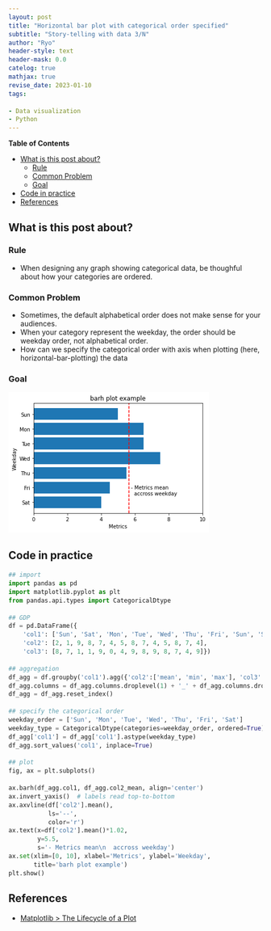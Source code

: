 ```yaml
---
layout: post
title: "Horizontal bar plot with categorical order specified"
subtitle: "Story-telling with data 3/N"
author: "Ryo"
header-style: text
header-mask: 0.0
catelog: true
mathjax: true
revise_date: 2023-01-10
tags:

- Data visualization
- Python
---
```



**Table of Contents**
<!-- START doctoc generated TOC please keep comment here to allow auto update -->
<!-- DON'T EDIT THIS SECTION, INSTEAD RE-RUN doctoc TO UPDATE -->

- [What is this post about?](#what-is-this-post-about)
  - [Rule](#rule)
  - [Common Problem](#common-problem)
  - [Goal](#goal)
- [Code in practice](#code-in-practice)
- [References](#references)

<!-- END doctoc generated TOC please keep comment here to allow auto update -->

## What is this post about?
### Rule

- When designing any graph showing categorical data, be thoughful about how your categories are ordered.

### Common Problem

- Sometimes, the default alphabetical order does not make sense for your audiences.
- When your category represent the weekday, the order should be weekday order, not alphabetical order.
- How can we specify the categorical order with axis when plotting (here, horizontal-bar-plotting) the data

### Goal

<img src="https://github.com/ryonakimageserver/omorikaizuka/blob/master/20221103_barhplot_01.png?raw=true">

## Code in practice

```python
## import
import pandas as pd
import matplotlib.pyplot as plt
from pandas.api.types import CategoricalDtype

## GDP
df = pd.DataFrame({
    'col1': ['Sun', 'Sat', 'Mon', 'Tue', 'Wed', 'Thu', 'Fri', 'Sun', 'Sat', 'Mon', 'Tue', 'Wed', 'Thu', 'Fri'],
    'col2': [2, 1, 9, 8, 7, 4, 5, 8, 7, 4, 5, 8, 7, 4],
    'col3': [8, 7, 1, 1, 9, 0, 4, 9, 8, 9, 8, 7, 4, 9]})

## aggregation
df_agg = df.groupby('col1').agg({'col2':['mean', 'min', 'max'], 'col3':['mean', 'max']})
df_agg.columns = df_agg.columns.droplevel(1) + '_' + df_agg.columns.droplevel(0)
df_agg = df_agg.reset_index()

## specify the categorical order
weekday_order = ['Sun', 'Mon', 'Tue', 'Wed', 'Thu', 'Fri', 'Sat']
weekday_type = CategoricalDtype(categories=weekday_order, ordered=True)
df_agg['col1'] = df_agg['col1'].astype(weekday_type)
df_agg.sort_values('col1', inplace=True)

## plot
fig, ax = plt.subplots()

ax.barh(df_agg.col1, df_agg.col2_mean, align='center')
ax.invert_yaxis()  # labels read top-to-bottom
ax.axvline(df['col2'].mean(), 
           ls='--',
           color='r')
ax.text(x=df['col2'].mean()*1.02, 
        y=5.5,
        s='- Metrics mean\n  accross weekday')
ax.set(xlim=[0, 10], xlabel='Metrics', ylabel='Weekday',
       title='barh plot example')
plt.show()
```


## References

- [Matplotlib > The Lifecycle of a Plot](https://matplotlib.org/stable/tutorials/introductory/lifecycle.html#sphx-glr-tutorials-introductory-lifecycle-py)